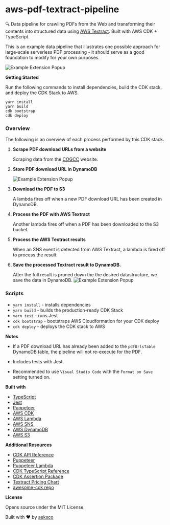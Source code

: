 # aws-pdf-textract-pipeline

:mag: Data pipeline for crawling PDFs from the Web and transforming their contents into structured data using [AWS Textract](https://aws.amazon.com/textract/). Built with AWS CDK + TypeScript.

This is an example data pipeline that illustrates one possible approach for large-scale serverless PDF processing - it should serve as a good foundation to modify for your own purposes.

![Example Extension Popup](https://i.imgur.com/3F89JQK.png "Example Extension Popup")

<!-- https://cloudcraft.co/view/e135397e-a673-411e-9ee7-05a5618052b2?key=R-OLiwplnkA9dtQxtkVqOw&interactive=true&embed=true -->

**Getting Started**

Run the following commands to install dependencies, build the CDK stack, and deploy the CDK Stack to AWS.

```
yarn install
yarn build
cdk bootstrap
cdk deploy
```

### Overview

The following is an overview of each process performed by this CDK stack.

1. **Scrape PDF download URLs from a website**

   Scraping data from the [COGCC](https://cogcc.state.co.us/) website.

2. **Store PDF download URL in DynamoDB**

   ![Example Extension Popup](https://i.imgur.com/bmFJGDW.png "Example Extension Popup")

3. **Download the PDF to S3**

   A lambda fires off when a new PDF download URL has been created in DynamoDB.

4. **Process the PDF with AWS Textract**

   Another lambda fires off when a PDF has been downloaded to the S3 bucket.

5. **Process the AWS Textract results**

   When an SNS event is detected from AWS Textract, a lambda is fired off to process the result.

6. **Save the processed Textract result to DynamoDB.**

   After the full result is pruned down the the desired datastructure, we save the data in DynamoDB.
   ![Example Extension Popup](https://i.imgur.com/HkTtLmi.png "Example Extension Popup")

### Scripts

- `yarn install` - installs dependencies
- `yarn build` - builds the production-ready CDK Stack
- `yarn test` - runs Jest
- `cdk bootstrap` - bootstraps AWS Cloudformation for your CDK deploy
- `cdk deploy` - deploys the CDK stack to AWS

**Notes**

- If a PDF download URL has already been added to the `pdfUrlsTable` DynamoDB table, the pipeline will not re-execute for the PDF.

- Includes tests with Jest.

- Recommended to use `Visual Studio Code` with the `Format on Save` setting turned on.

**Built with**

- [TypeScript](https://www.typescriptlang.org/)
- [Jest](https://jestjs.io)
- [Puppeteer](https://jestjs.io)
- [AWS CDK](https://aws.amazon.com/cdk/)
- [AWS Lambda](https://aws.amazon.com/lambda/)
- [AWS SNS](https://aws.amazon.com/sns/)
- [AWS DynamoDB](https://aws.amazon.com/dynamodb/)
- [AWS S3](https://aws.amazon.com/s3/)

**Additional Resources**

- [CDK API Reference](https://docs.aws.amazon.com/cdk/api/latest/docs/aws-construct-library.html)
- [Puppeteer](https://github.com/puppeteer/puppeteer)
- [Puppeteer Lambda](https://github.com/alixaxel/chrome-aws-lambda)
- [CDK TypeScript Reference](https://docs.aws.amazon.com/cdk/api/latest/typescript/api/index.html)
- [CDK Assertion Package](https://github.com/aws/aws-cdk/tree/master/packages/%40aws-cdk/assert)
- [Textract Pricing Chart](https://aws.amazon.com/textract/pricing/)
- [awesome-cdk repo](https://github.com/eladb/awesome-cdk)

**License**

Opens source under the MIT License.

Built with :heart: by [aeksco](https://twitter.com/aeksco)
